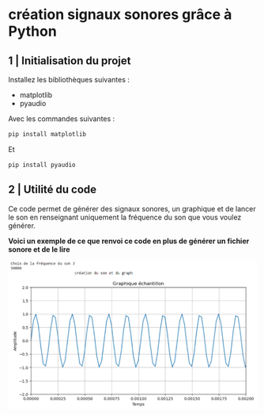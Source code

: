 # création signaux sonores grâce à Python

## 1 | Initialisation du projet

Installez les bibliothèques suivantes :

- matplotlib
- pyaudio

Avec les commandes suivantes :

```python
pip install matplotlib
```

Et

```python
pip install pyaudio
```

## 2 | Utilité du code 

Ce code permet de générer des signaux sonores, un graphique et de lancer le son en renseignant uniquement la fréquence du son que vous voulez générer.

**Voici un exemple de ce que renvoi ce code en plus de générer un fichier sonore et de le lire**

![Alt text](image.png)
 
